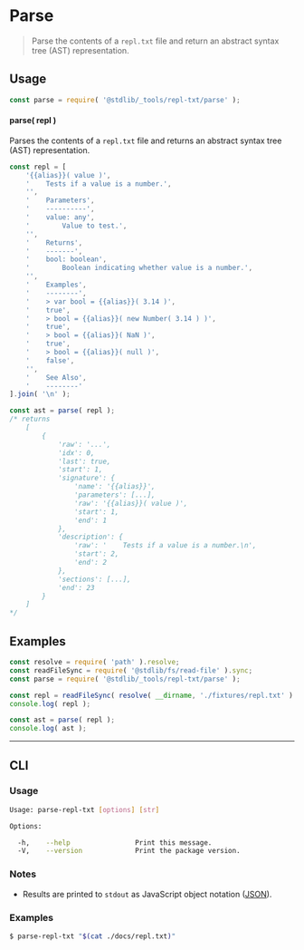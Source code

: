 <!--

@license Apache-2.0

Copyright (c) 2018 The Stdlib Authors.

Licensed under the Apache License, Version 2.0 (the "License");
you may not use this file except in compliance with the License.
You may obtain a copy of the License at

   http://www.apache.org/licenses/LICENSE-2.0

Unless required by applicable law or agreed to in writing, software
distributed under the License is distributed on an "AS IS" BASIS,
WITHOUT WARRANTIES OR CONDITIONS OF ANY KIND, either express or implied.
See the License for the specific language governing permissions and
limitations under the License.

-->

# Parse

> Parse the contents of a `repl.txt` file and return an abstract syntax tree (AST) representation.

<!-- Section to include introductory text. Make sure to keep an empty line after the intro `section` element and another before the `/section` close. -->

<section class="intro">

</section>

<!-- /.intro -->

<!-- Package usage documentation. -->

<section class="usage">

## Usage

```javascript
const parse = require( '@stdlib/_tools/repl-txt/parse' );
```

#### parse( repl )

Parses the contents of a `repl.txt` file and returns an abstract syntax tree (AST) representation.

```javascript
const repl = [
    '{{alias}}( value )',
    '    Tests if a value is a number.',
    '',
    '    Parameters',
    '    ----------',
    '    value: any',
    '        Value to test.',
    '',
    '    Returns',
    '    -------',
    '    bool: boolean',
    '        Boolean indicating whether value is a number.',
    '',
    '    Examples',
    '    --------',
    '    > var bool = {{alias}}( 3.14 )',
    '    true',
    '    > bool = {{alias}}( new Number( 3.14 ) )',
    '    true',
    '    > bool = {{alias}}( NaN )',
    '    true',
    '    > bool = {{alias}}( null )',
    '    false',
    '',
    '    See Also',
    '    --------'
].join( '\n' );

const ast = parse( repl );
/* returns
    [
        {
            'raw': '...',
            'idx': 0,
            'last': true,
            'start': 1,
            'signature': {
                'name': '{{alias}}',
                'parameters': [...],
                'raw': '{{alias}}( value )',
                'start': 1,
                'end': 1
            },
            'description': {
                'raw': '    Tests if a value is a number.\n',
                'start': 2,
                'end': 2
            },
            'sections': [...],
            'end': 23
        }
    ]
*/
```

</section>

<!-- /.usage -->

<!-- Package usage notes. Make sure to keep an empty line after the `section` element and another before the `/section` close. -->

<section class="notes">

</section>

<!-- /.notes -->

<!-- Package usage examples. -->

<section class="examples">

## Examples

<!-- eslint no-undef: "error" -->

```javascript
const resolve = require( 'path' ).resolve;
const readFileSync = require( '@stdlib/fs/read-file' ).sync;
const parse = require( '@stdlib/_tools/repl-txt/parse' );

const repl = readFileSync( resolve( __dirname, './fixtures/repl.txt' ) ).toString();
console.log( repl );

const ast = parse( repl );
console.log( ast );
```

</section>

<!-- /.examples -->

<!-- Section for describing a command-line interface. -->

* * *

<section class="cli">

## CLI

<!-- CLI usage documentation. -->

<section class="usage">

### Usage

```bash
Usage: parse-repl-txt [options] [str]

Options:

  -h,    --help                Print this message.
  -V,    --version             Print the package version.
```

</section>

<!-- /.usage -->

<!-- CLI usage notes. Make sure to keep an empty line after the `section` element and another before the `/section` close. -->

<section class="notes">

### Notes

-   Results are printed to `stdout` as JavaScript object notation ([JSON][json]).

</section>

<!-- /.notes -->

<!-- CLI usage examples. -->

<section class="examples">

### Examples

```bash
$ parse-repl-txt "$(cat ./docs/repl.txt)"
```

</section>

<!-- /.examples -->

</section>

<!-- /.cli -->

<!-- Section to include cited references. If references are included, add a horizontal rule *before* the section. Make sure to keep an empty line after the `section` element and another before the `/section` close. -->

<section class="references">

</section>

<!-- /.references -->

<!-- Section for related `stdlib` packages. Do not manually edit this section, as it is automatically populated. -->

<section class="related">

</section>

<!-- /.related -->

<!-- Section for all links. Make sure to keep an empty line after the `section` element and another before the `/section` close. -->

<section class="links">

[json]: http://json.org/

</section>

<!-- /.links -->

